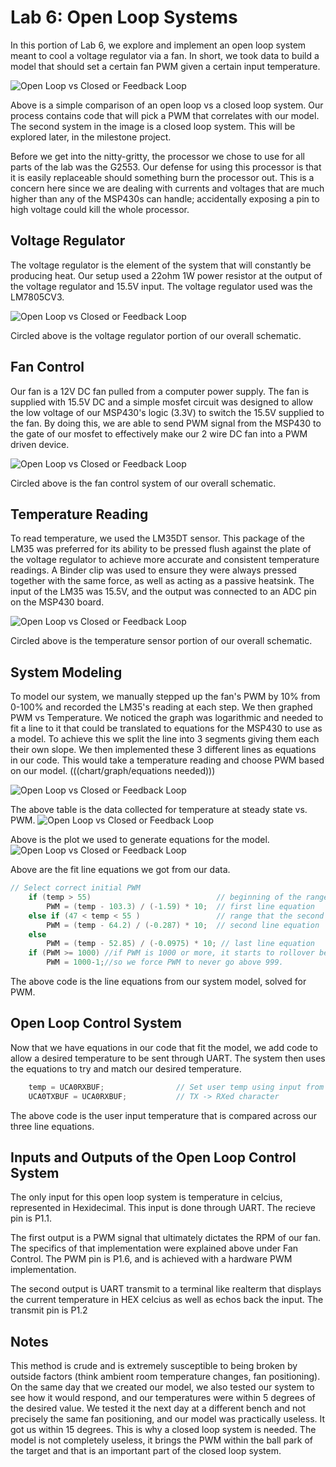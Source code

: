 # Lab 6: Open Loop Systems
In this portion of Lab 6, we explore and implement an open loop system meant to cool a voltage regulator via a fan. In short, we took data to build a model that should set a certain fan PWM given a certain input temperature.

<img src="http://www.dfe.com/photos/openvsclosedloop.jpg" alt="Open Loop vs Closed or Feedback Loop">

Above is a simple comparison of an open loop vs a closed loop system. Our process contains code that will pick a PWM that correlates with our model. The second system in the image is a closed loop system. This will be explored later, in the milestone project.

Before we get into the nitty-gritty, the processor we chose to use for all parts of the lab was the G2553. Our defense for using this processor is that it is easily replaceable should something burn the processor out. This is a concern here since we are dealing with currents and voltages that are much higher than any of the MSP430s can handle; accidentally exposing a pin to high voltage could kill the whole processor.

## Voltage Regulator
The voltage regulator is the element of the system that will constantly be producing heat. Our setup used a 22ohm 1W power resistor at the output of the voltage regulator and 15.5V input. The voltage regulator used was the LM7805CV3.


<img src="https://cdn.discordapp.com/attachments/355174850932899840/386285769813131267/schem_vreg.png" alt="Open Loop vs Closed or Feedback Loop">

Circled above is the voltage regulator portion of our overall schematic.

## Fan Control
Our fan is a 12V DC fan pulled from a computer power supply. The fan is supplied with 15.5V DC and a simple mosfet circuit was designed to allow the low voltage of our MSP430's logic (3.3V) to switch the 15.5V supplied to the fan. By doing this, we are able to send PWM signal from the MSP430 to the gate of our mosfet to effectively make our 2 wire DC fan into a PWM driven device.

<img src="https://cdn.discordapp.com/attachments/355174850932899840/386285763651698689/schem_fan.png" alt="Open Loop vs Closed or Feedback Loop">

Circled above is the fan control system of our overall schematic.

## Temperature Reading
To read temperature, we used the LM35DT sensor. This package of the LM35 was preferred for its ability to be pressed flush against the plate of the voltage regulator to achieve more accurate and consistent temperature readings. A Binder clip was used to ensure they were always pressed together with the same force, as well as acting as a passive heatsink. The input of the LM35 was 15.5V, and the output was connected to an ADC pin on the MSP430 board.

<img src="https://cdn.discordapp.com/attachments/355174850932899840/386285769834233857/schem_temp.png" alt="Open Loop vs Closed or Feedback Loop">

Circled above is the temperature sensor portion of our overall schematic.

## System Modeling
To model our system, we manually stepped up the fan's PWM by 10% from 0-100% and recorded the LM35's reading at each step. We then graphed PWM vs Temperature. We noticed the graph was logarithmic and needed to fit a line to it that could be translated to equations for the MSP430 to use as a model. To achieve this we split the line into 3 segments giving them each their own slope. We then implemented these 3 different lines as equations in our code. This would take a temperature reading and choose PWM based on our model.
(((chart/graph/equations needed)))

<img src="https://cdn.discordapp.com/attachments/355174850932899840/386277218197700610/unknown.png" alt="Open Loop vs Closed or Feedback Loop">

The above table is the data collected for temperature at steady state vs. PWM.
<img src="https://cdn.discordapp.com/attachments/355174850932899840/386278770186780682/unknown.png" alt="Open Loop vs Closed or Feedback Loop">


Above is the plot we used to generate equations for the model.
<img src="https://cdn.discordapp.com/attachments/355174850932899840/386283713018855424/unknown.png" alt="Open Loop vs Closed or Feedback Loop">


Above are the fit line equations we got from our data.
```c
// Select correct initial PWM
    if (temp > 55)                            // beginning of the range that the first equation is valid
        PWM = (temp - 103.3) / (-1.59) * 10;  // first line equation
    else if (47 < temp < 55 )                 // range that the second equation is valid
        PWM = (temp - 64.2) / (-0.287) * 10;  // second line equation
    else
        PWM = (temp - 52.85) / (-0.0975) * 10; // last line equation
    if (PWM >= 1000) //if PWM is 1000 or more, it starts to rollover because of the CCR setup
        PWM = 1000-1;//so we force PWM to never go above 999.
```
The above code is the line equations from our system model, solved for PWM.
## Open Loop Control System
Now that we have equations in our code that fit the model, we add code to allow a desired temperature to be sent through UART. The system then uses the equations to try and match our desired temperature.
```c
    temp = UCA0RXBUF;                // Set user temp using input from UART
    UCA0TXBUF = UCA0RXBUF;           // TX -> RXed character
```
The above code is the user input temperature that is compared across our three line equations.

## Inputs and Outputs of the Open Loop Control System
The only input for this open loop system is temperature in celcius, represented in Hexidecimal. This input is done through UART. The recieve pin is P1.1.

The first output is a PWM signal that ultimately dictates the RPM of our fan. The specifics of that implementation were explained above under Fan Control. The PWM pin is P1.6, and is achieved with a hardware PWM implementation.

The second output is UART transmit to a terminal like realterm that displays the current temperature in HEX celcius as well as echos back the input. The transmit pin is P1.2

## Notes
This method is crude and is extremely susceptible to being broken by outside factors (think ambient room temperature changes, fan positioning). On the same day that we created our model, we also tested our system to see how it would respond, and our temperatures were within 5 degrees of the desired value. We tested it the next day at a different bench and not precisely the same fan positioning, and our model was practically useless. It got us within 15 degrees. This is why a closed loop system is needed. The model is not completely useless, it brings the PWM within the ball park of the target and that is an important part of the closed loop system.

